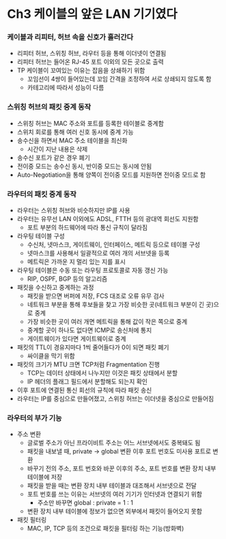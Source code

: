 # Ch3 케이블의 앞은 LAN 기기였다
### 케이블과 리피터, 허브 속을 신호가 흘러간다
* 리피터 허브, 스위칭 허브, 라우터 등을 통해 이더넷이 연결됨
* 리피터 허브는 들어온 RJ-45 포트 이외의 모든 곳으로 출력
* TP 케이블이 꼬여있는 이유는 잡음을 상쇄하기 위함
    * 꼬임선이 4쌍이 들어있는데 꼬임 간격을 조정하여 서로 상쇄되지 않도록 함
    * 카테고리에 따라서 성능이 다름

### 스위칭 허브의 패킷 중계 동작
* 스위칭 허브는 MAC 주소와 포트를 등록한 테이블로 중계함
* 스위치 회로를 통해 여러 신호 동시에 중계 가능
* 송수신을 하면서 MAC 주소 테이블을 최신화
    * 시간이 지난 내용은 삭제
* 송수신 포트가 같은 경우 폐기
* 전이중 모드는 송수신 동시, 반이중 모드는 동시에 안됨
* Auto-Negotiation을 통해 양쪽이 전이중 모드를 지원하면 전이중 모드로 함

### 라우터의 패킷 중계 동작
* 라우터는 스위칭 허브와 비슷하지만 IP를 사용
* 라우터는 유무선 LAN 이외에도 ADSL, FTTH 등의 광대역 회선도 지원함
    * 포트 부분의 하드웨어에 따라 통신 규칙이 달라짐
* 라우팅 테이블 구성
    * 수신처, 넷마스크, 게이트웨이, 인터페이스, 메트릭 등으로 테이블 구성
    * 넷마스크를 사용해서 일괄적으로 여러 개의 서브넷을 등록
    * 메트릭은 가까운 지 멀리 있는 지를 표시
* 라우팅 테이블은 수동 또는 라우팅 프로토콜로 자동 갱신 가능
    * RIP, OSPF, BGP 등의 알고리즘
* 패킷을 수신하고 중계하는 과정
    * 패킷을 받으면 버퍼에 저장, FCS 대조로 오류 유무 검사
    * 네트워크 부분을 통해 후보들을 찾고 가장 비슷한 곳(네트워크 부분이 긴 곳)으로 중계
    * 가장 비슷한 곳이 여러 개면 메트릭을 통해 값이 작은 쪽으로 중계
    * 중계할 곳이 하나도 없다면 ICMP로 송신처에 통지
    * 게이트웨이가 있다면 게이트웨이로 중계
* 패킷의 TTL이 경유지마다 1씩 줄어들다가 0이 되면 패킷 폐기
    * 싸이클을 막기 위함
* 패킷의 크기가 MTU 크면 TCP처럼 Fragmentation 진행
    * TCP는 데이터 상태에서 나누지만 이것은 패킷 상태에서 분할
    * IP 헤더의 플래그 필드에서 분할해도 되는지 확인
* 이후 포트에 연결된 통신 회선의 규칙에 따라 패킷 송신
* 라우터는 IP를 중심으로 만들어졌고, 스위칭 허브는 이더넷을 중심으로 만들어짐

### 라우터의 부가 기능
* 주소 변환
    * 글로벌 주소가 아닌 프라이비트 주소는 어느 서브넷에서도 중복돼도 됨
    * 패킷을 내보낼 때, private -> global 변환 이후 포트 번호도 미사용 포트로 변환
    * 바꾸기 전의 주소, 포트 번호와 바꾼 이후의 주소, 포트 번호를 변환 장치 내부 테이블에 저장
    * 패킷을 받을 때는 변환 장치 내부 테이블과 대조해서 서브넷으로 전달
    * 포트 번호를 쓰는 이유는 서브넷의 여러 기기가 인터넷과 연결되기 위함
        * 주소만 바꾸면 global : private = 1 : 1
    * 변환 장치 내부 테이블에 정보가 없으면 외부에서 패킷이 들어오지 못함
* 패킷 필터링
    * MAC, IP, TCP 등의 조건으로 패킷을 필터링 하는 기능(방화벽)
